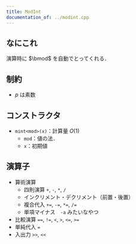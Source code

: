 ```yaml
---
title: ModInt
documentation_of: ../modint.cpp
---
```


## なにこれ
演算時に $\bmod$ を自動でとってくれる．

## 制約
- $p$ は素数

## コンストラクタ
- `mint<mod>(x)`：計算量 $O(1)$
	- `mod`：値の法．
	- `x`：初期値

## 演算子
- 算術演算
	- 四則演算 `+`, `-`, `*`, `/`
	- インクリメント・デクリメント（前置・後置）
	- 複合代入 `+=`, `-=`, `*=`, `/=`
	- 単項マイナス　`-a` みたいなやつ
- 比較演算 `==`, `!=`, `<`, `>`, `<=`, `>=`
- 単純代入 `=`
- 入出力 `>>`, `<<`
